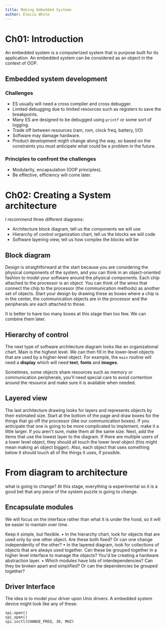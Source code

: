 ```yaml
---
title: Making Embedded Systems
author: Elecia White
---
```


# Ch01: Introduction

An embedded system is a computerized system that is purpose built for its application.
An embedded system can be considered as an object in the context of OOP.

## Embedded system development

### Challenges
* ES usually will need a cross compiler and cross debugger.
* Limited debugging due to limited resources such as registers to save the breakpoints.
* Many ES are designed to be debugged using `printf` or some sort of logging.
* Trade off between resources (ram, rom, clock freq, battery, I/O)
* Software may damage hardware.
* Product development migth change along the way, so based on the constraints you must anticipate what could be a problem in the future.

### Principles to confront the challenges
* Modularity, encapsulation (OOP principles).
* Be effective, efficiency will come later.

# Ch02: Creating a System architecture
I recommend three different diagrams:
* Architecture block diagram, tell us the components we will use
* Hierarchy of control organization chart, tell us the blocks we will code
* Software layering view, tell us how complex the blocks will be

## Block diagram
Design is straightforward at the start because you are considering the physical components of the system, and you can think in an object-oriented fashion to model your software around the physical
components.
Each chip attached to the processor is an object. You can think of the wires that connect the chip to the processor (the communication methods) as another set of objects.
Start your design by drawing these as boxes where a chip is in the center, the communication objects are in the processor and the peripherals are each attached to those.

It is better to have too many boxes at this stage than too few. We can combine them later. 

## Hierarchy of control 
The next type of software architecture diagram looks like an organizational chart. Main is the highest level. We can then fill in the lower-level objects that are used by a higher-level object.
For example, the `main` routine will need a **display** which will need **text**, **fonts** and **images**.

Sometimes, some objects share resources such as memory or communication peripherals, you'll need special care to avoid contention around the resource and make sure it is available when needed.

## Layered view
The last architecture drawing looks for layers and represents objects by their estimated
size.
Start at the bottom of the page and draw boxes for the things that go off the processor (like our
communication boxes). If you anticipate that one is going to be more complicated to implement, make it a little larger. If you aren't sure, make them all the same size.
Next, add the items that use the lowest layer to the diagram. If there are multiple users of a
lower level object, they should all touch the lower level object (this might mean making an object bigger).
Also, each object that uses something below it should touch all of the things it uses, if possible.

# From diagram to architecture
what is going to change? At this stage, everything is experimental so it is a good bet that any piece of the system puzzle is going to change.

## Encapsulate modules
We will focus on the interface rather than what it is under the hood, so it will be easier to mantain over time.

Keep it simple, but flexible. 
• In the hierarchy chart, look for objects that are used only by one other object. Are these both fixed? Or can one change independently of the other?
• In the layered diagram, look for collections of objects that are always used together. Can these be grouped together in a higher level interface to manage the objects? You'd be creating a hardware abstraction layer.
• Which modules have lots of interdependencies? Can they be broken apart and simplified? Or can the dependencies be grouped together? 

## Driver Interface
The idea is to model your driver upon Unix drivers. A embedded system device might look like any of these:

```
spi.open()
spi_open()
spi.ioctl(CHANGE_FREQ, 30, MHZ)
```




